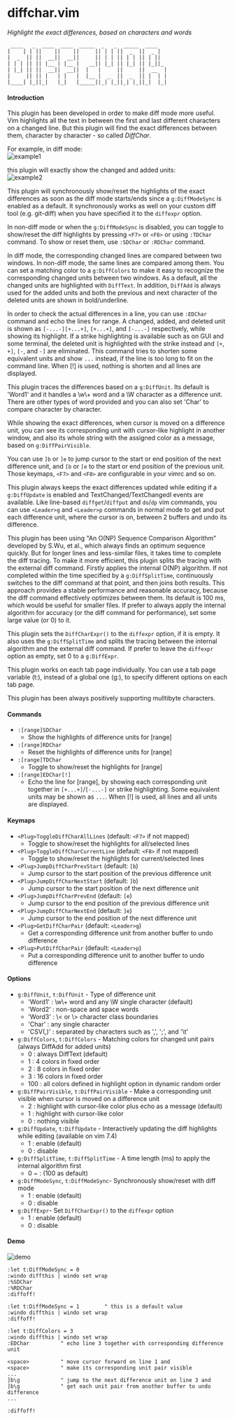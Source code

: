 # diffchar.vim
*Highlight the exact differences, based on characters and words*
```
 ____   _  ____  ____  _____  _   _  _____  ____   
|    | | ||    ||    ||     || | | ||  _  ||  _ |  
|  _  || ||  __||  __||     || | | || | | || | ||  
| | | || || |__ | |__ |   __|| |_| || |_| || |_||_ 
| |_| || ||  __||  __||  |   |     ||     ||  __  |
|     || || |   | |   |  |__ |  _  ||  _  || |  | |
|____| |_||_|   |_|   |_____||_| |_||_| |_||_|  |_|
```

#### Introduction

This plugin has been developed in order to make diff mode more useful. Vim
highlights all the text in between the first and last different characters on
a changed line. But this plugin will find the exact differences between them,
character by character - so called *DiffChar*.

For example, in diff mode:  
![example1](example1.png)

this plugin will exactly show the changed and added units:  
![example2](example2.png)

This plugin will synchronously show/reset the highlights of the exact
differences as soon as the diff mode starts/ends since a `g:DiffModeSync` is
enabled as a default. It synchronously works as well on your custom diff tool
(e.g. git-diff) when you have specified it to the `diffexpr` option.

In non-diff mode or when the `g:DiffModeSync` is disabled, you can toggle to
show/reset the diff highlights by pressing `<F7>` or `<F8>` or using `:TDChar`
command. To show or reset them, use `:SDChar` or `:RDChar` command.

In diff mode, the corresponding changed lines are compared between two
windows. In non-diff mode, the same lines are compared among them. You can
set a matching color to a `g:DiffColors` to make it easy to recognize the
corresponding changed units between two windows. As a default, all the
changed units are highlighted with `DiffText`. In addition, `DiffAdd` is always
used for the added units and both the previous and next character of the
deleted units are shown in bold/underline.

In order to check the actual differences in a line, you can use `:EDChar`
command and echo the lines for range. A changed, added, and deleted unit is
shown as `[-...-][+...+]`, `[+...+]`, and `[-...-]` respectively, while showing its
highlight. If a strike highlighting is available such as on GUI and some
terminal, the deleted unit is highlighted with the strike instead and `[+`, `+]`,
`[-`, and `-]` are eliminated. This command tries to shorten some equivalent units
and show `...` instead, if the line is too long to fit on the command line.
When [!] is used, nothing is shorten and all lines are displayed.

This plugin traces the differences based on a `g:DiffUnit`. Its default is
'Word1' and it handles a \w\\+ word and a \W character as a difference unit.
There are other types of word provided and you can also set 'Char' to compare
character by character.

While showing the exact differences, when cursor is moved on a difference
unit, you can see its corresponding unit with cursor-like highlight in another
window, and also its whole string with the assigned color as a message,
based on `g:DiffPairVisible`.

You can use `]b` or `]e` to jump cursor to the start or end position of the next
difference unit, and `[b` or `[e` to the start or end position of the previous
unit. Those keymaps, `<F7>` and `<F8>` are configurable in your vimrc and so on.

This plugin always keeps the exact differences updated while editing if a
`g:DiffUpdate` is enabled and TextChanged/TextChangedI events are available.
Like line-based `diffget`/`diffput` and `do`/`dp` vim commands, you can use
`<Leader>g` and `<Leader>p` commands in normal mode to get and put each difference
unit, where the cursor is on, between 2 buffers and undo its difference.

This plugin has been using "An O(NP) Sequence Comparison Algorithm" developed
by S.Wu, et al., which always finds an optimum sequence quickly. But for
longer lines and less-similar files, it takes time to complete the diff
tracing. To make it more efficient, this plugin splits the tracing with the
external diff command. Firstly applies the internal O(NP) algorithm. If not
completed within the time specified by a `g:DiffSplitTime`, continuously
switches to the diff command at that point, and then joins both results. This
approach provides a stable performance and reasonable accuracy, because the
diff command effectively optimizes between them. Its default is 100 ms, which
would be useful for smaller files. If prefer to always apply the internal
algorithm for accuracy (or the diff command for performance), set some large
value (or 0) to it.

This plugin sets the `DiffCharExpr()` to the `diffexpr` option, if it is empty.
It also uses the `g:DiffSplitTime` and splits the tracing between the
internal algorithm and the external diff command. If prefer to leave the
`diffexpr` option as empty, set 0 to a `g:DiffExpr`.

This plugin works on each tab page individually. You can use a tab page
variable (t:), instead of a global one (g:), to specify different options on
each tab page.

This plugin has been always positively supporting mulltibyte characters.

#### Commands

* `:[range]SDChar`
  * Show the highlights of difference units for [range]
* `:[range]RDChar`
  * Reset the highlights of difference units for [range]
* `:[range]TDChar`
  * Toggle to show/reset the highlights for [range]
* `:[range]EDChar[!]`
  * Echo the line for [range], by showing each corresponding unit together
    in `[+...+]`/`[-...-]` or strike highlighting. Some equivalent units may be
    shown as `...`. When [!] is used, all lines and all units are displayed.

#### Keymaps

* `<Plug>ToggleDiffCharAllLines` (default: `<F7>` if not mapped)
  * Toggle to show/reset the highlights for all/selected lines
* `<Plug>ToggleDiffCharCurrentLine` (default: `<F8>` if not mapped)
  * Toggle to show/reset the highlights for current/selected lines
* `<Plug>JumpDiffCharPrevStart` (default: `[b`)
  * Jump cursor to the start position of the previous difference unit
* `<Plug>JumpDiffCharNextStart` (default: `]b`)
  * Jump cursor to the start position of the next difference unit
* `<Plug>JumpDiffCharPrevEnd` (default: `[e`)
  * Jump cursor to the end position of the previous difference unit
* `<Plug>JumpDiffCharNextEnd` (default: `]e`)
  * Jump cursor to the end position of the next difference unit
* `<Plug>GetDiffCharPair` (default: `<Leader>g`)
  * Get a corresponding difference unit from another buffer to undo difference
* `<Plug>PutDiffCharPair` (default: `<Leader>p`)
  * Put a corresponding difference unit to another buffer to undo difference

#### Options

* `g:DiffUnit`, `t:DiffUnit` - Type of difference unit
  * 'Word1'  : \w\\+ word and any \W single character (default)
  * 'Word2'  : non-space and space words
  * 'Word3'  : \\< or \\> character class boundaries
  * 'Char'   : any single character
  * 'CSV(,)' : separated by characters such as ',', ';', and '\t'
* `g:DiffColors`, `t:DiffColors` - Matching colors for changed unit pairs (always DiffAdd for added units)
  * 0   : always DiffText (default)
  * 1   : 4 colors in fixed order
  * 2   : 8 colors in fixed order
  * 3   : 16 colors in fixed order
  * 100 : all colors defined in highlight option in dynamic random order
* `g:DiffPairVisible`, `t:DiffPairVisible` - Make a corresponding unit visible when cursor is moved on a difference unit
  * 2 : highlight with cursor-like color plus echo as a message (default)
  * 1 : highlight with cursor-like color
  * 0 : nothing visible
* `g:DiffUpdate`, `t:DiffUpdate` - Interactively updating the diff highlights while editing (available on vim 7.4)
  * 1 : enable (default)
  * 0 : disable
* `g:DiffSplitTime`, `t:DiffSplitTime` - A time length (ms) to apply the internal algorithm first
  * 0 ~ : (100 as default)
* `g:DiffModeSync`, `t:DiffModeSync`- Synchronously show/reset with diff mode
  * 1 : enable (default)
  * 0 : disable
* `g:DiffExpr`- Set `DiffCharExpr()` to the `diffexpr` option
  * 1 : enable (default)
  * 0 : disable

#### Demo

![demo](demo.gif)
```viml
:let t:DiffModeSync = 0
:windo diffthis | windo set wrap
:%SDChar
:%RDChar
:diffoff!

:let t:DiffModeSync = 1        " this is a default value
:windo diffthis | windo set wrap
:diffoff!

:let t:DiffColors = 3
:windo diffthis | windo set wrap
:EDChar          " echo line 3 together with corresponding difference unit

<space>          " move cursor forward on line 1 and
<space>          " make its corresponding unit pair visible
...
]b\g             " jump to the next difference unit on line 3 and
]b\g             " get each unit pair from another buffer to undo difference
...

:diffoff!
```
